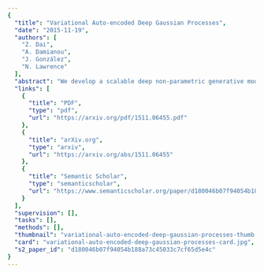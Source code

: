 ```yaml
---
{
  "title": "Variational Auto-encoded Deep Gaussian Processes",
  "date": "2015-11-19",
  "authors": [
    "Z. Dai",
    "A. Damianou",
    "J. González",
    "N. Lawrence"
  ],
  "abstract": "We develop a scalable deep non-parametric generative model by augmenting deep Gaussian processes with a recognition model. Inference is performed in a novel scalable variational framework where the variational posterior distributions are reparametrized through a multilayer perceptron. The key aspect of this reformulation is that it prevents the proliferation of variational parameters which otherwise grow linearly in proportion to the sample size. We derive a new formulation of the variational lower bound that allows us to distribute most of the computation in a way that enables to handle datasets of the size of mainstream deep learning tasks. We show the efficacy of the method on a variety of challenges including deep unsupervised learning and deep Bayesian optimization.",
  "links": [
    {
      "title": "PDF",
      "type": "pdf",
      "url": "https://arxiv.org/pdf/1511.06455.pdf"
    },
    {
      "title": "arXiv.org",
      "type": "arxiv",
      "url": "https://arxiv.org/abs/1511.06455"
    },
    {
      "title": "Semantic Scholar",
      "type": "semanticscholar",
      "url": "https://www.semanticscholar.org/paper/d180046b07f94054b188a73c45033c7cf65d5e4c"
    }
  ],
  "supervision": [],
  "tasks": [],
  "methods": [],
  "thumbnail": "variational-auto-encoded-deep-gaussian-processes-thumb.jpg",
  "card": "variational-auto-encoded-deep-gaussian-processes-card.jpg",
  "s2_paper_id": "d180046b07f94054b188a73c45033c7cf65d5e4c"
}
---
```


